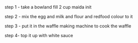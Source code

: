 step 1 -
take a bowland fill 2 cup maida init

step 2 -
mix the egg and milk and flour  and redfood colour to it 

step 3 -
put it in the waffle making machine to cook the waffle 

step 4-
top it up with white sauce